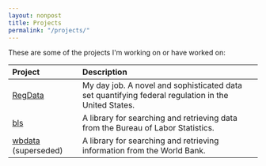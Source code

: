 ```yaml
---
layout: nonpost
title: Projects
permalink: "/projects/"
---
```


These are some of the projects I'm working on or have worked on:

Project                                                         | Description
:---------------------------------------------------------------|:---------------------------------------------------------------------------------------------------
[RegData](http://regdata.org)                                   | My day job. A novel and sophisticated data set quantifying federal regulation in the United States.
[bls](https://github.com/OliverSherouse/bls)                    | A library for searching and retrieving data from the Bureau of Labor Statistics.
[wbdata](https://github.com/OliverSherouse/wbdata) (superseded) | A library for searching and retrieving information from the World Bank.



